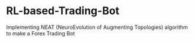 # RL-based-Trading-Bot
Implementing NEAT (NeuroEvolution of Augmenting Topologies) algorithm to make a Forex Trading Bot
